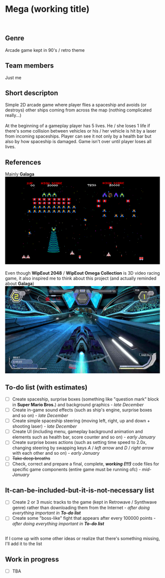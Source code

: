 # Mega (working title)
<br />

## Genre
Arcade game kept in 90's / retro theme

## Team members
Just me

## Short descripton
Simple 2D arcade game where player flies a spaceship and avoids (or destroys) other ships coming from across the map (nothing complicated really...)
<br />
<br />
At the beginning of a gameplay player has 5 lives. He / she loses 1 life if there's some collision between vehicles or his / her vehicle is hit by a laser from incoming spaceships. Player can see it not only by a health bar but also by how spaceship is damaged. Game isn't over until player loses all lives.

## References
Mainly **Galaga**<br />
![Galaga](https://raw.githubusercontent.com/mcelewski/stationary-engines/master/Pictures/Galaga.png)<br /><br />
Even though **WipEout 2048** / **WipEout Omega Collection** is 3D video racing game, it also inspired me to think about this project (and actually reminded about **Galaga**)<br />
![WipEout](https://raw.githubusercontent.com/mcelewski/stationary-engines/master/Pictures/WipEout.png)

## To-do list (with estimates)
- [ ] Create spaceship, surprise boxes (something like "question mark" block in **Super Mario Bros.**) and background graphics - *late December*
- [ ] Create in-game sound effects (such as ship's engine, surprise boxes and so on) - *late December*
- [ ] Create simple spaceship steering (moving left, right, up and down + shooting laser) - *late December*
- [ ] Create UI (including menu, gameplay background animation and elements such as health bar, score counter and so on) - *early January*
- [ ] Create surprise boxes actions (such as setting time speed to 2.0x, changing steering by swapping keys *A* / *left arrow* and *D* / *right arrow* with each other and so on) - *early January*
- [ ] ~~Take deep breaths~~
- [ ] Check, correct and prepare a final, complete, **_working (!!!)_** code files for specific game components (entire game must be running ofc) - *mid-January*

## It-can-be-included-but-it-is-not-necessary list
- [ ] Create 2 or 3 music tracks to the game (kept in Retrowave / Synthwave genre) rather than downloading them from the Internet - *after doing everything important in **To-do list***
- [ ] Create some "boss-like" fight that appears after every 100000 points - *after doing everything important in **To-do list***
<br />
If I come up with some other ideas or realize that there's something missing, I'll add it to the list

## Work in progress
- [ ] TBA

